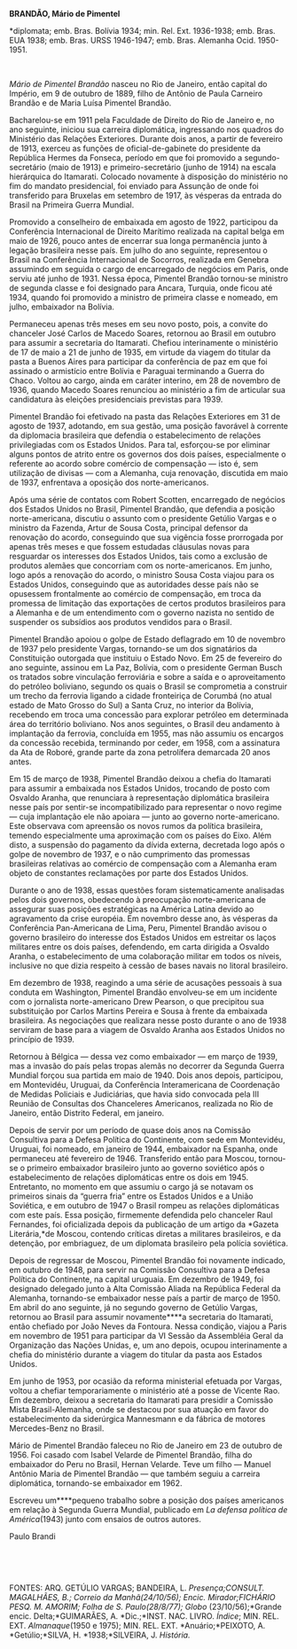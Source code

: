 **BRANDÃO, Mário de Pimentel**

\*diplomata; emb. Bras. Bolívia 1934; min. Rel. Ext. 1936-1938; emb.
Bras. EUA 1938; emb. Bras. URSS 1946-1947; emb. Bras. Alemanha Ocid.
1950-1951.

 

*Mário de Pimentel Brandão* nasceu no Rio de Janeiro, então capital do
Império, em 9 de outubro de 1889, filho de Antônio de Paula Carneiro
Brandão e de Maria Luísa Pimentel Brandão.

Bacharelou-se em 1911 pela Faculdade de Direito do Rio de Janeiro e, no
ano seguinte, iniciou sua carreira diplomática, ingressando nos quadros
do Ministério das Relações Exteriores. Durante dois anos, a partir de
fevereiro de 1913, exerceu as funções de oficial-de-gabinete do
presidente da República Hermes da Fonseca, período em que foi promovido
a segundo-secretário (maio de 1913) e primeiro-secretário (junho de
1914) na escala hierárquica do Itamarati. Colocado novamente à
disposição do ministério no fim do mandato presidencial, foi enviado
para Assunção de onde foi transferido para Bruxelas em setembro de 1917,
às vésperas da entrada do Brasil na Primeira Guerra Mundial.

Promovido a conselheiro de embaixada em agosto de 1922, participou da
Conferência Internacional de Direito Marítimo realizada na capital belga
em maio de 1926, pouco antes de encerrar sua longa permanência junto à
legação brasileira nesse país. Em julho do ano seguinte, representou o
Brasil na Conferência Internacional de Socorros, realizada em Genebra
assumindo em seguida o cargo de encarregado de negócios em Paris, onde
serviu até junho de 1931. Nessa época, Pimentel Brandão tornou-se
ministro de segunda classe e foi designado para Ancara, Turquia, onde
ficou até 1934, quando foi promovido a ministro de primeira classe e
nomeado, em julho, embaixador na Bolívia.

Permaneceu apenas três meses em seu novo posto, pois, a convite do
chanceler José Carlos de Macedo Soares, retornou ao Brasil em outubro
para assumir a secretaria do Itamarati. Chefiou interinamente o
ministério de 17 de maio a 21 de junho de 1935, em virtude da viagem do
titular da pasta a Buenos Aires para participar da conferência de paz em
que foi assinado o armistício entre Bolívia e Paraguai terminando a
Guerra do Chaco. Voltou ao cargo, ainda em caráter interino, em 28 de
novembro de 1936, quando Macedo Soares renunciou ao ministério a fim de
articular sua candidatura às eleições presidenciais previstas para 1939.

Pimentel Brandão foi efetivado na pasta das Relações Exteriores em 31 de
agosto de 1937, adotando, em sua gestão, uma posição favorável à
corrente da diplomacia brasileira que defendia o estabelecimento de
relações privilegiadas com os Estados Unidos. Para tal, esforçou-se por
eliminar alguns pontos de atrito entre os governos dos dois países,
especialmente o referente ao acordo sobre comércio de compensação — isto
é, sem utilização de divisas — com a Alemanha, cuja renovação, discutida
em maio de 1937, enfrentava a oposição dos norte-americanos.

Após uma série de contatos com Robert Scotten, encarregado de negócios
dos Estados Unidos no Brasil, Pimentel Brandão, que defendia a posição
norte-americana, discutiu o assunto com o presidente Getúlio Vargas e o
ministro da Fazenda, Artur de Sousa Costa, principal defensor da
renovação do acordo, conseguindo que sua vigência fosse prorrogada por
apenas três meses e que fossem estudadas cláusulas novas para resguardar
os interesses dos Estados Unidos, tais como a exclusão de produtos
alemães que concorriam com os norte-americanos. Em junho, logo após a
renovação do acordo, o ministro Sousa Costa viajou para os Estados
Unidos, conseguindo que as autoridades desse país não se opusessem
frontalmente ao comércio de compensação, em troca da promessa de
limitação das exportações de certos produtos brasileiros para a Alemanha
e de um entendimento com o governo nazista no sentido de suspender os
subsídios aos produtos vendidos para o Brasil.

Pimentel Brandão apoiou o golpe de Estado deflagrado em 10 de novembro
de 1937 pelo presidente Vargas, tornando-se um dos signatários da
Constituição outorgada que instituiu o Estado Novo. Em 25 de fevereiro
do ano seguinte, assinou em La Paz, Bolívia, com o presidente German
Busch os tratados sobre vinculação ferroviária e sobre a saída e o
aproveitamento do petróleo boliviano, segundo os quais o Brasil se
comprometia a construir um trecho da ferrovia ligando a cidade
fronteiriça de Corumbá (no atual estado de Mato Grosso do Sul) a Santa
Cruz, no interior da Bolívia, recebendo em troca uma concessão para
explorar petróleo em determinada área do território boliviano. Nos anos
seguintes, o Brasil deu andamento à implantação da ferrovia, concluída
em 1955, mas não assumiu os encargos da concessão recebida, terminando
por ceder, em 1958, com a assinatura da Ata de Roboré, grande parte da
zona petrolífera demarcada 20 anos antes.

Em 15 de março de 1938, Pimentel Brandão deixou a chefia do Itamarati
para assumir a embaixada nos Estados Unidos, trocando de posto com
Osvaldo Aranha, que renunciara à representação diplomática brasileira
nesse país por sentir-se incompatibilizado para representar o novo
regime — cuja implantação ele não apoiara — junto ao governo
norte-americano. Este observava com apreensão os novos rumos da política
brasileira, temendo especialmente uma aproximação com os países do Eixo.
Além disto, a suspensão do pagamento da dívida externa, decretada logo
após o golpe de novembro de 1937, e o não cumprimento das promessas
brasileiras relativas ao comércio de compensação com a Alemanha eram
objeto de constantes reclamações por parte dos Estados Unidos.

Durante o ano de 1938, essas questões foram sistematicamente analisadas
pelos dois governos, obedecendo à preocupação norte-americana de
assegurar suas posições estratégicas na América Latina devido ao
agravamento da crise européia. Em novembro desse ano, às vésperas da
Conferência Pan-Americana de Lima, Peru, Pimentel Brandão avisou o
governo brasileiro do interesse dos Estados Unidos em estreitar os laços
militares entre os dois países, defendendo, em carta dirigida a Osvaldo
Aranha, o estabelecimento de uma colaboração militar em todos os níveis,
inclusive no que dizia respeito à cessão de bases navais no litoral
brasileiro.

Em dezembro de 1938, reagindo a uma série de acusações pessoais à sua
conduta em Washington, Pimentel Brandão envolveu-se em um incidente com
o jornalista norte-americano Drew Pearson, o que precipitou sua
substituição por Carlos Martins Pereira e Sousa à frente da embaixada
brasileira. As negociações que realizara nesse posto durante o ano de
1938 serviram de base para a viagem de Osvaldo Aranha aos Estados Unidos
no princípio de 1939.

Retornou à Bélgica — dessa vez como embaixador — em março de 1939, mas a
invasão do país pelas tropas alemãs no decorrer da Segunda Guerra
Mundial forçou sua partida em maio de 1940. Dois anos depois,
participou, em Montevidéu, Uruguai, da Conferência Interamericana de
Coordenação de Medidas Policiais e Judiciárias, que havia sido convocada
pela III Reunião de Consultas dos Chanceleres Americanos, realizada no
Rio de Janeiro, então Distrito Federal, em janeiro.

Depois de servir por um período de quase dois anos na Comissão
Consultiva para a Defesa Política do Continente, com sede em Montevidéu,
Uruguai, foi nomeado, em janeiro de 1944, embaixador na Espanha, onde
permaneceu até fevereiro de 1946. Transferido então para Moscou,
tornou-se o primeiro embaixador brasileiro junto ao governo soviético
após o estabelecimento de relações diplomáticas entre os dois em 1945.
Entretanto, no momento em que assumiu o cargo já se notavam os primeiros
sinais da “guerra fria” entre os Estados Unidos e a União Soviética, e
em outubro de 1947 o Brasil rompeu as relações diplomáticas com este
país. Essa posição, firmemente defendida pelo chanceler Raul Fernandes,
foi oficializada depois da publicação de um artigo da *Gazeta
Literária,*de Moscou, contendo críticas diretas a militares brasileiros,
e da detenção, por embriaguez, de um diplomata brasileiro pela polícia
soviética.

Depois de regressar de Moscou, Pimentel Brandão foi novamente indicado,
em outubro de 1948, para servir na Comissão Consultiva para a Defesa
Política do Continente, na capital uruguaia. Em dezembro de 1949, foi
designado delegado junto à Alta Comissão Aliada na República Federal da
Alemanha, tornando-se embaixador nesse país a partir de março de 1950.
Em abril do ano seguinte, já no segundo governo de Getúlio Vargas,
retornou ao Brasil para assumir novamente****a secretaria do Itamarati,
então chefiado por João Neves da Fontoura. Nessa condição, viajou a
Paris em novembro de 1951 para participar da VI Sessão da Assembléia
Geral da Organização das Nações Unidas, e, um ano depois, ocupou
interinamente a chefia do ministério durante a viagem do titular da
pasta aos Estados Unidos.

Em junho de 1953, por ocasião da reforma ministerial efetuada por
Vargas, voltou a chefiar temporariamente o ministério até a posse de
Vicente Rao. Em dezembro, deixou a secretaria do Itamarati para presidir
a Comissão Mista Brasil-Alemanha, onde se destacou por sua atuação em
favor do estabelecimento da siderúrgica Mannesmann e da fábrica de
motores Mercedes-Benz no Brasil.

Mário de Pimentel Brandão faleceu no Rio de Janeiro em 23 de outubro de
1956. Foi casado com Isabel Velarde de Pimentel Brandão, filha do
embaixador do Peru no Brasil, Hernan Velarde. Teve um filho — Manuel
Antônio Maria de Pimentel Brandão — que também seguiu a carreira
diplomática, tornando-se embaixador em 1962.

Escreveu um****pequeno trabalho sobre a posição dos países americanos em
relação à Segunda Guerra Mundial, publicado em *La defensa política de
América*(1943) junto com ensaios de outros autores.

Paulo Brandi

 

 

FONTES: ARQ. GETÚLIO VARGAS; BANDEIRA, L. *Presença;*CONSULT. MAGALHÃES,
B.; *Correio da Manhã*(24/10/56); *Encic. Mirador;*FICHÁRIO PESQ. M.
AMORIM*; Folha de S. Paulo*(28/8/77*); Globo* (23/10/56);*Grande encic.
Delta;*GUIMARÃES, A. *Dic.;*INST. NAC. LIVRO. *Índice*; MIN. REL. EXT.
*Almanaque*(1950 e 1975); MIN. REL. EXT. *Anuário;*PEIXOTO, A.
*Getúlio;*SILVA, H. *1938;*SILVEIRA, J. *História.*

 
